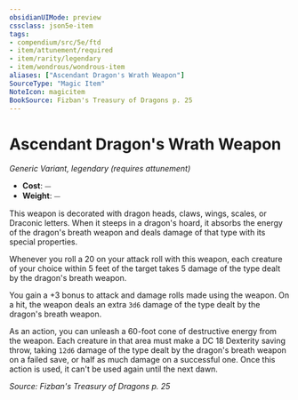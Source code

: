 ```yaml
---
obsidianUIMode: preview
cssclass: json5e-item
tags:
- compendium/src/5e/ftd
- item/attunement/required
- item/rarity/legendary
- item/wondrous/wondrous-item
aliases: ["Ascendant Dragon's Wrath Weapon"]
SourceType: "Magic Item"
NoteIcon: magicitem
BookSource: Fizban's Treasury of Dragons p. 25
---
```

# Ascendant Dragon's Wrath Weapon
*Generic Variant, legendary (requires attunement)*  

- **Cost**: ⏤
- **Weight**: ⏤

This weapon is decorated with dragon heads, claws, wings, scales, or Draconic letters. When it steeps in a dragon's hoard, it absorbs the energy of the dragon's breath weapon and deals damage of that type with its special properties.

Whenever you roll a 20 on your attack roll with this weapon, each creature of your choice within 5 feet of the target takes 5 damage of the type dealt by the dragon's breath weapon.

You gain a +3 bonus to attack and damage rolls made using the weapon. On a hit, the weapon deals an extra `3d6` damage of the type dealt by the dragon's breath weapon.

As an action, you can unleash a 60-foot cone of destructive energy from the weapon. Each creature in that area must make a DC 18 Dexterity saving throw, taking `12d6` damage of the type dealt by the dragon's breath weapon on a failed save, or half as much damage on a successful one. Once this action is used, it can't be used again until the next dawn.

*Source: Fizban's Treasury of Dragons p. 25*